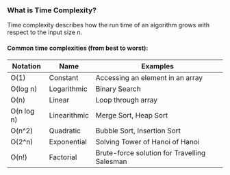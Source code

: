 ### What is Time Complexity?
Time complexity describes how the run time of an algorithm grows with respect to the input size n.

#### Common time complexities (from best to worst):
| Notation   | Name           | Examples                         |
| ---------- | -------------- | -------------------------------- |
| O(1)       | Constant       | Accessing an element in an array |
| O(log n)   | Logarithmic    | Binary Search                    |
| O(n)       | Linear         | Loop through array               |
| O(n log n) | Linearithmic   | Merge Sort, Heap Sort            |
| O(n^2)     | Quadratic      | Bubble Sort, Insertion Sort      |
| O(2^n)     | Exponential    | Solving Tower of Hanoi of Hanoi  |
| O(n!)      | Factorial      | Brute-force solution for Travelling Salesman |